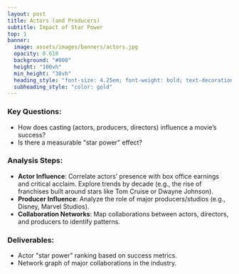 ```yaml
---
layout: post
title: Actors (and Producers)
subtitle: Impact of Star Power
top: 1
banner:
  image: assets/images/banners/actors.jpg
  opacity: 0.618
  background: "#000"
  height: "100vh"
  min_height: "38vh"
  heading_style: "font-size: 4.25em; font-weight: bold; text-decoration: underline"
  subheading_style: "color: gold"
---
```


### Key Questions:
- How does casting (actors, producers, directors) influence a movie’s success?  
- Is there a measurable "star power" effect?

### Analysis Steps:
- **Actor Influence**: Correlate actors’ presence with box office earnings and critical acclaim. Explore trends by decade (e.g., the rise of franchises built around stars like Tom Cruise or Dwayne Johnson).
- **Producer Influence**: Analyze the role of major producers/studios (e.g., Disney, Marvel Studios).
- **Collaboration Networks**: Map collaborations between actors, directors, and producers to identify patterns.

### Deliverables:
- Actor "star power" ranking based on success metrics.
- Network graph of major collaborations in the industry.
